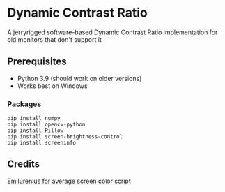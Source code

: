 # Dynamic Contrast Ratio
A jerryrigged software-based Dynamic Contrast Ratio implementation for old monitors that don't support it

## Prerequisites 
- Python 3.9 (should work on older versions)
- Works best on Windows
### Packages
```
pip install numpy
pip install opencv-python
pip install Pillow
pip install screen-brightness-control
pip install screeninfo
```

## Credits
[Emilurenius for average screen color script](https://github.com/Emilurenius)
